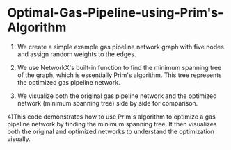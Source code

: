# Optimal-Gas-Pipeline-using-Prim's-Algorithm

1) We create a simple example gas pipeline network graph with five nodes and assign random weights to the edges.

2) We use NetworkX's built-in function to find the minimum spanning tree of the graph, which is essentially Prim's algorithm. This tree represents the optimized gas pipeline network.

3) We visualize both the original gas pipeline network and the optimized network (minimum spanning tree) side by side for comparison.

4)This code demonstrates how to use Prim's algorithm to optimize a gas pipeline network by finding the minimum spanning tree.
It then visualizes both the original and optimized networks to understand the optimization visually.
